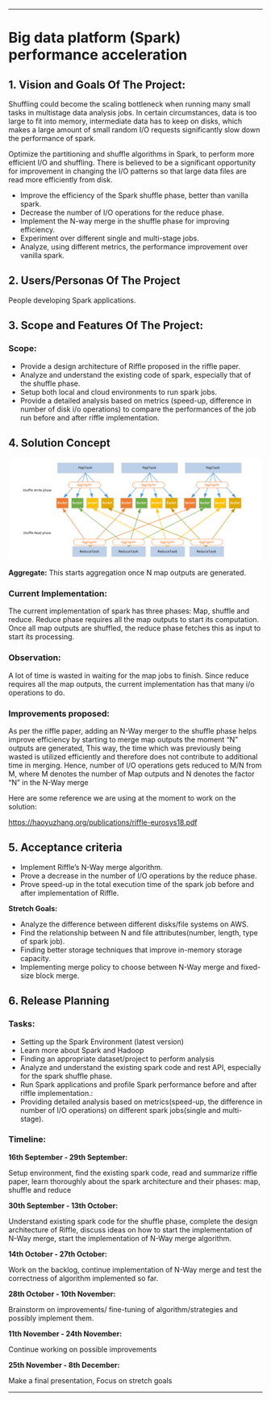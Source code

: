 ** **
# Big data platform (Spark) performance acceleration

## 1. Vision and Goals Of The Project: 

Shuffling could become the scaling bottleneck when running many small tasks in multistage data analysis jobs. In certain circumstances, data is too large to fit into memory, intermediate data has to keep on disks, which makes a large amount of small random I/O requests significantly slow down the performance of spark.


Optimize the partitioning and shuffle algorithms in Spark, to perform more efficient I/O and shuffling. There is believed to be a significant opportunity for improvement in changing the I/O patterns so that large data files are read more efficiently from disk.

* Improve the efficiency of the Spark shuffle phase, better than vanilla spark.
* Decrease the number of I/O operations for the reduce phase.
* Implement the N-way merge in the shuffle phase for improving efficiency.
* Experiment over different single and multi-stage jobs.
* Analyze, using different metrics, the performance improvement over vanilla spark.

## 2. Users/Personas Of The Project
People developing Spark applications.

## 3. Scope and Features Of The Project:
### Scope:
* Provide a design architecture of Riffle proposed in the riffle paper.
* Analyze and understand the existing code of spark, especially that of the shuffle phase.
* Setup both local and cloud environments to run spark jobs.
* Provide a detailed analysis based on metrics (speed-up, difference in number of disk i/o operations) to compare the performances of the job run before and after riffle implementation.



## 4. Solution Concept

![image alt text](sparkArch.png)

**Aggregate:** This starts aggregation once N map outputs are generated.

### Current Implementation: ###
The current implementation of spark has three phases: Map, shuffle and reduce. Reduce phase requires all the map outputs to start its computation. Once all map outputs are shuffled, the reduce phase fetches this as input to start its processing.

### Observation: ###
A lot of time is wasted in waiting for the map jobs to finish. Since reduce requires all the map outputs, the current implementation has that many i/o operations to do. 

### Improvements proposed: ###
As per the riffle paper, adding an N-Way merger to the shuffle phase helps improve efficiency by starting to merge map outputs the moment “N” outputs are generated, This way, the time which was previously being wasted is utilized efficiently and therefore does not contribute to additional time in merging. Hence, number of I/O operations gets reduced to M/N from M, where M denotes the number of Map outputs and N denotes the factor “N” in the N-Way merge


 Here are some reference we are using at the moment to work on the solution:
 
https://haoyuzhang.org/publications/riffle-eurosys18.pdf



## 5. Acceptance criteria

* Implement Riffle’s N-Way merge algorithm.
* Prove a decrease in the number of I/O operations by the reduce phase.
* Prove speed-up in the total execution time of the spark job before and after implementation of Riffle.

**Stretch Goals:**


* Analyze the difference between different disks/file systems on AWS.
* Find the relationship between N and file attributes(number, length, type of spark job).
* Finding better storage techniques that improve in-memory storage capacity.
* Implementing merge policy to choose between N-Way merge and fixed-size block merge.

## 6. Release Planning
### Tasks: ###

* Setting up the Spark Environment (latest version)
* Learn more about Spark and Hadoop
* Finding an appropriate dataset/project to perform analysis
* Analyze and understand the existing spark code and rest API, especially for the spark shuffle phase.
* Run Spark applications and profile Spark performance before and after riffle implementation.:
* Providing detailed analysis based on metrics(speed-up, the difference in number of I/O operations) on different spark jobs(single and multi-stage).

### Timeline: ###

**16th September - 29th September:** 

Setup environment, find the existing spark code, read and summarize riffle paper, learn thoroughly about the spark architecture and their phases: map, shuffle and reduce

**30th September - 13th October:**

Understand existing spark code for the shuffle phase, complete the design architecture of Riffle, discuss ideas on how to start the implementation of N-Way merge, start the implementation of N-Way merge algorithm. 

**14th October - 27th October:**

Work on the backlog, continue implementation of N-Way merge and test the correctness of algorithm implemented so far.

**28th October - 10th November:**

Brainstorm on improvements/ fine-tuning of algorithm/strategies and possibly implement them.

**11th November - 24th November:**

Continue working on possible improvements

**25th November - 8th December:**

Make a final presentation, Focus on stretch goals

** **
